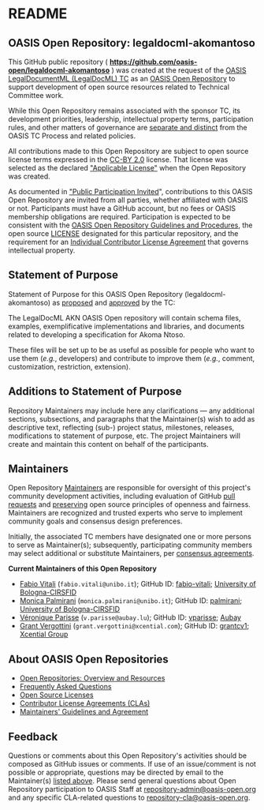 
<h1>README</h1>

<div>
<h2><a id="readme-general">OASIS Open Repository: legaldocml-akomantoso</a></h2>

<p>This GitHub public repository ( <b><a href="https://github.com/oasis-open/legaldocml-akomantoso">https://github.com/oasis-open/legaldocml-akomantoso</a></b> ) was created at the request of the <a href="https://www.oasis-open.org/committees/legaldocml/">OASIS LegalDocumentML (LegalDocML) TC</a> as an <a href="https://www.oasis-open.org/resources/open-repositories/">OASIS Open Repository</a> to support development of open source resources related to Technical Committee work.</p>

<p>While this Open Repository remains associated with the sponsor TC, its development priorities, leadership, intellectual property terms, participation rules, and other matters of governance are <a href="https://github.com/oasis-open/legaldocml-akomantoso/blob/master/CONTRIBUTING.md#governance-distinct-from-oasis-tc-process">separate and distinct</a> from the OASIS TC Process and related policies.</p>

<p>All contributions made to this Open Repository are subject to open source license terms expressed in the <a href="https://www.oasis-open.org/sites/www.oasis-open.org/files/CC-BY-2.0.txt">CC-BY 2.0</a> license.  That license was selected as the declared <a href="https://www.oasis-open.org/resources/open-repositories/licenses">"Applicable License"</a> when the Open Repository was created.</p>

<p>As documented in <a href="https://github.com/oasis-open/legaldocml-akomantoso/blob/master/CONTRIBUTING.md#public-participation-invited">"Public Participation Invited</a>", contributions to this OASIS Open Repository are invited from all parties, whether affiliated with OASIS or not.  Participants must have a GitHub account, but no fees or OASIS membership obligations are required.  Participation is expected to be consistent with the <a href="https://www.oasis-open.org/policies-guidelines/open-repositories">OASIS Open Repository Guidelines and Procedures</a>, the open source <a href="https://github.com/oasis-open/legaldocml-akomantoso/blob/master/LICENSE">LICENSE</a> designated for this particular repository, and the requirement for an <a href="https://www.oasis-open.org/resources/open-repositories/cla/individual-cla">Individual Contributor License Agreement</a> that governs intellectual property.</p>

</div>

<div>
<h2><a id="purposeStatement">Statement of Purpose</a></h2>

<p>Statement of Purpose for this OASIS Open Repository (legaldocml-akomantoso) as <a href="https://lists.oasis-open.org/archives/legaldocml/201605/msg00014.html">proposed</a> and <a href="https://www.oasis-open.org/committees/download.php/58161/LegalDocML-TC-2016-05-12v1.odt">approved</a> by the TC:</p>

<p>The LegalDocML AKN OASIS Open repository will contain schema files, examples, exemplificative implementations and libraries, and documents related to developing a specification for Akoma Ntoso.</p>

<p>These files will be set up to be as useful as possible for people who want to use them (<i>e.g.</i>, developers) and contribute to improve them (<i>e.g.</i>, comment, customization, restriction, extension).</p>

</div>

<div><h2><a id="purposeClarifications">Additions to Statement of Purpose</a></h2>

<p>Repository Maintainers may include here any clarifications &mdash; any additional sections, subsections, and paragraphs that the Maintainer(s) wish to add as descriptive text, reflecting (sub-) project status, milestones, releases, modifications to statement of purpose, etc.  The project Maintainers will create and maintain this content on behalf of the participants.</p>
</div>

<div>
<h2><a id="maintainers">Maintainers</a></h2>

<p>Open Repository <a href="https://www.oasis-open.org/resources/open-repositories/maintainers-guide">Maintainers</a> are responsible for oversight of this project's community development activities, including evaluation of GitHub <a href="https://github.com/oasis-open/legaldocml-akomantoso/blob/master/CONTRIBUTING.md#fork-and-pull-collaboration-model">pull requests</a> and <a href="https://www.oasis-open.org/policies-guidelines/open-repositories#repositoryManagement">preserving</a> open source principles of openness and fairness. Maintainers are recognized and trusted experts who serve to implement community goals and consensus design preferences.</p>

<p>Initially, the associated TC members have designated one or more persons to serve as Maintainer(s); subsequently, participating community members may select additional or substitute Maintainers, per <a href="https://www.oasis-open.org/resources/open-repositories/maintainers-guide#additionalMaintainers">consensus agreements</a>.</p>

<p><b><a id="currentMaintainers">Current Maintainers of this Open Repository</a></b></p>

<ul>

<li><a href="mailto:fabio.vitali@unibo.it">Fabio Vitali</a> (<code>fabio.vitali@unibo.it</code>); GitHub ID: <a href="https://github.com/fabio-vitali">fabio-vitali</a>; <a href="http://wwwcirsfid.unibo.it/">University of Bologna-CIRSFID</a></li>
<!--
Fabio Vitali
https://github.com/fabio-vitali
fabio@cs.unibo.it -- >> fabio.vitali@unibo.it
University of Bologna-CIRSFID
http://wwwcirsfid.unibo.it/
-->

<li><a href="mailto:monica.palmirani@unibo.it">Monica Palmirani</a> (<code>monica.palmirani@unibo.it</code>); GitHub ID: <a href="https://github.com/palmirani">palmirani</a>; <a href="http://wwwcirsfid.unibo.it/">University of Bologna-CIRSFID</a></li>
<!--
Monica Palmirani
https://github.com/palmirani
monica.palmirani@unibo.it
University of Bologna-CIRSFID
http://wwwcirsfid.unibo.it/
-->

<li><a href="mailto:v.parisse@aubay.lu">V&eacute;ronique Parisse</a> (<code>v.parisse@aubay.lu</code>); GitHub ID: <a href="https://github.com/vparisse">vparisse</a>; <a href="http://www.aubay.com/">Aubay</a></li>
<!--
Veronique Parisse  ( HTML: &eacute; )
https://github.com/vparisse
v.parisse@aubay.lu
http://www.aubay.com/
Aubay
-->

<li><a href="mailto:grant.vergottini@xcential.com">Grant Vergottini</a> (<code>grant.vergottini@xcential.com</code>); GitHub ID: <a href="https://github.com/grantcv1">grantcv1</a>; <a href="http://www.xcential.com/">Xcential Group</a></li>
<!--
Grant Vergottini
https://github.com/grantcv1
grant.vergottini@xcential.com
Xcential Group
http://www.xcential.com/
-->

</ul>

</div>

<div><h2><a id="aboutOpenRepos">About OASIS Open Repositories</a></h2>

<p><ul>
<li><a href="https://www.oasis-open.org/resources/open-repositories/">Open Repositories: Overview and Resources</a></li>
<li><a href="https://www.oasis-open.org/resources/open-repositories/faq">Frequently Asked Questions</a></li>
<li><a href="https://www.oasis-open.org/resources/open-repositories/licenses">Open Source Licenses</a></li>
<li><a href="https://www.oasis-open.org/resources/open-repositories/cla">Contributor License Agreements (CLAs)</a></li>
<li><a href="https://www.oasis-open.org/resources/open-repositories/maintainers-guide">Maintainers' Guidelines and Agreement</a></li>
</ul></p>

</div>

<div><h2><a id="feedback">Feedback</a></h2>

<p>Questions or comments about this Open Repository's activities should be composed as GitHub issues or comments. If use of an issue/comment is not possible or appropriate, questions may be directed by email to the Maintainer(s) <a href="#currentMaintainers">listed above</a>.  Please send general questions about Open Repository participation to OASIS Staff at <a href="mailto:repository-admin@oasis-open.org">repository-admin@oasis-open.org</a> and any specific CLA-related questions to <a href="mailto:repository-cla@oasis-open.org">repository-cla@oasis-open.org</a>.</p>

</div></div>


